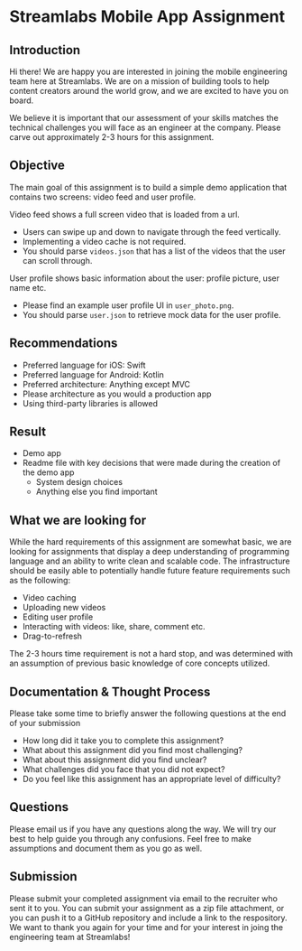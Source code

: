 # Streamlabs Mobile App Assignment

## Introduction
Hi there! We are happy you are interested in joining the mobile engineering team here at Streamlabs. We are on a mission of building tools to help content creators around the world grow, and we are excited to have you on board.

We believe it is important that our assessment of your skills matches the technical challenges you will face as an engineer at the company. Please carve out approximately 2-3 hours for this assignment. 

## Objective
The main goal of this assignment is to build a simple demo application that contains two screens: video feed and user profile.

Video feed shows a full screen video that is loaded from a url. 

* Users can swipe up and down to navigate through the feed vertically.
* Implementing a video cache is not required.
* You should parse `videos.json` that has a list of the videos that the user can scroll through.

User profile shows basic information about the user: profile picture, user name etc. 

* Please find an example user profile UI in `user_photo.png`. 
* You should parse `user.json` to retrieve mock data for the user profile.

## Recommendations

* Preferred language for iOS: Swift
* Preferred language for Android: Kotlin
* Preferred architecture: Anything except MVC
* Please architecture as you would a production app
* Using third-party libraries is allowed

## Result
* Demo app
* Readme file with key decisions that were made during the creation of the demo app
	* System design choices
	* Anything else you find important

## What we are looking for
While the hard requirements of this assignment are somewhat basic, we are looking for assignments that display a deep understanding of programming language and an ability to write clean and scalable code. The infrastructure should be easily able to potentially handle future feature requirements such as the following:

* Video caching
* Uploading new videos
* Editing user profile
* Interacting with videos: like, share, comment etc.
* Drag-to-refresh

The 2-3 hours time requirement is not a hard stop, and was determined with an assumption of previous basic knowledge of core concepts utilized.

## Documentation & Thought Process

Please take some time to briefly answer the following questions at the end of your submission

- How long did it take you to complete this assignment?
- What about this assignment did you find most challenging?
- What about this assignment did you find unclear?
- What challenges did you face that you did not expect?
- Do you feel like this assignment has an appropriate level of difficulty?
 
## Questions
Please email us if you have any questions along the way. We will try our best to help guide you through any confusions. Feel free to make assumptions and document them as you go as well.

## Submission
Please submit your completed assignment via email to the recruiter who sent it to you. You can submit your assignment as a zip file attachment, or you can push it to a GitHub repository and include a link to the respository. We want to thank you again for your time and for your interest in joing the engineering team at Streamlabs!
 

